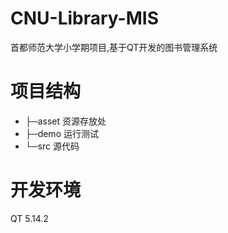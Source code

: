 # CNU-Library-MIS
首都师范大学小学期项目,基于QT开发的图书管理系统

# 项目结构
- ├─asset 资源存放处
- ├─demo 运行测试
- └─src 源代码

# 开发环境
QT 5.14.2